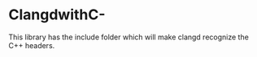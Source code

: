 # ClangdwithC-
This library has the include folder which will make clangd recognize the C++ headers.
